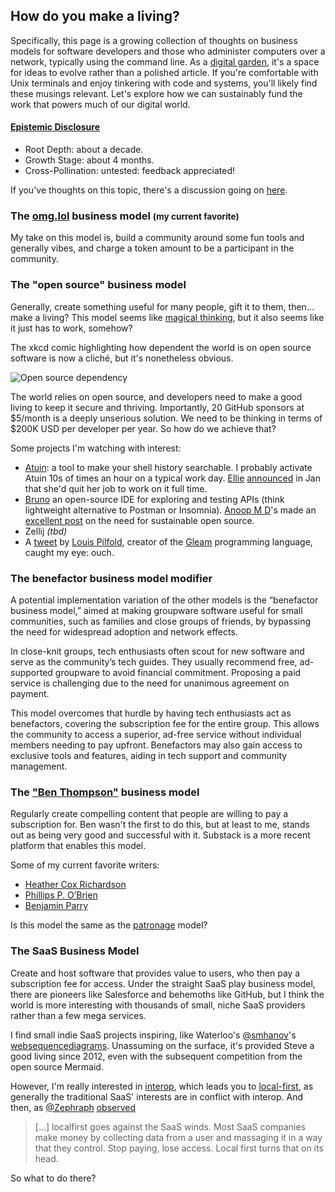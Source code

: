 ## How do you make a living?

Specifically, this page is a growing collection of thoughts on business models
for software developers and those who administer computers over a network,
typically using the command line. As a [digital
garden](https://maggieappleton.com/garden-history), it's a space for ideas to
evolve rather than a polished article. If you're comfortable with Unix terminals
and enjoy tinkering with code and systems, you'll likely find these musings
relevant. Let's explore how we can sustainably fund the work that powers much of
our digital world.

#### [Epistemic Disclosure](https://maggieappleton.com/epistemic-disclosure)

- <span class="epistemic-disclosure" data-tooltip="How long I've been mulling this over">Root Depth</span>: about a decade.
- <span class="epistemic-disclosure" data-tooltip="My progress in articulating and refining the concept">Growth Stage</span>: about 4 months.
- <span class="epistemic-disclosure" data-tooltip="The extent of feedback and external input I've incorporated">Cross-Pollination</span>: untested: feedback appreciated!

If you've thoughts on this topic, there's a discussion going on
[here](https://x.com/cablelounger/status/1801611772564062508).

### The [omg.lol](https://home.omg.lol) business model <small>(my current favorite)</small>

My take on this model is, build a community around some fun tools and generally
vibes, and charge a token amount to be a participant in the community.

### The "open source" business model

Generally, create something useful for many people, gift it to them, then… make
a living? This model seems like
[magical thinking](https://www.youtube.com/watch?v=tO5sxLapAts), but it also
seems like it just has to work, somehow?

The xkcd comic highlighting how dependent the world is on open source software
is now a cliché, but it's nonetheless obvious.

<p style="margin: 0 auto">
<img src="https://imgs.xkcd.com/comics/dependency.png" alt="Open source dependency" class="image-xkcd">
</p>

The world relies on open source, and developers need to make a good living to
keep it secure and thriving. Importantly, 20 GitHub sponsors at $5/month is a
deeply unserious solution. We need to be thinking in terms of $200K USD per
developer per year. So how do we achieve that?

Some projects I'm watching with interest:

- [Atuin](https://atuin.sh): a tool to make your shell history searchable. I
  probably activate Atuin 10s of times an hour on a typical work day.
  [Ellie](https://x.com/ellie_huxtable)
  [announced](https://ellie.wtf/posts/i-quit-my-job-to-work-full-time-on-my-open-source-project)
  in Jan that she'd quit her job to work on it full time.
- [Bruno](https://github.com/usebruno/bruno) an open-source IDE for exploring
  and testing APIs (think lightweight alternative to Postman or Insomnia).
  [Anoop M D](https://github.com/helloanoop)'s made an
  [excellent post](https://github.com/usebruno/bruno/discussions/269) on the
  need for sustainable open source.
- Zellij _(tbd)_
- A [tweet](https://x.com/louispilfold/status/1817870737165664604) by
  [Louis Pilfold](https://x.com/louispilfold), creator of the
  [Gleam](https://gleam.run) programming language, caught my eye: ouch.

### The benefactor business model modifier

A potential implementation variation of the other models is the “benefactor
business model,” aimed at making groupware software useful for small
communities, such as families and close groups of friends, by bypassing the need
for widespread adoption and network effects.

In close-knit groups, tech enthusiasts often scout for new software and serve as
the community’s tech guides. They usually recommend free, ad-supported groupware
to avoid financial commitment. Proposing a paid service is challenging due to
the need for unanimous agreement on payment.

This model overcomes that hurdle by having tech enthusiasts act as benefactors,
covering the subscription fee for the entire group. This allows the community to
access a superior, ad-free service without individual members needing to pay
upfront. Benefactors may also gain access to exclusive tools and features,
aiding in tech support and community management.

### The ["Ben Thompson"](https://stratechery.com) business model

Regularly create compelling content that people are willing to pay a
subscription for. Ben wasn't the first to do this, but at least to me, stands
out as being very good and successful with it. Substack is a more recent
platform that enables this model.

Some of my current favorite writers:

- [Heather Cox Richardson](https://heathercoxrichardson.substack.com)
- [Phillips P. O’Brien](https://phillipspobrien.substack.com)
- [Benjamin Parry](https://www.skillfulnotes.com)

Is this model the same as the [patronage](https://www.patreon.com) model?

### The SaaS Business Model

Create and host software that provides value to users, who then pay a
subscription fee for access. Under the straight SaaS play business model, there
are pioneers like Salesforce and behemoths like GitHub, but I think the world is
more interesting with thousands of small, niche SaaS providers rather than a few
mega services.

I find small indie SaaS projects inspiring, like Waterloo's
[@smhanov](https://x.com/smhanov)'s
[websequencediagrams](https://websequencediagrams.com). Unassuming on the
surface, it's provided Steve a good living since 2012, even with the subsequent
competition from the open source Mermaid.

However, I'm really interested in
[interop](https://utopia.rosano.ca/interoperable-visions/), which leads you to
[local-first](https://www.inkandswitch.com/local-first/), as generally the
traditional SaaS' interests are in conflict with interop. And then, as
[@Zephraph](https://x.com/Zephraph)
[observed](https://x.com/Zephraph/status/1798418469110902849)

> [...] localfirst goes against the SaaS winds. Most SaaS companies make money
> by collecting data from a user and massaging it in a way that they control.
> Stop paying, lose access. Local first turns that on its head.

So what to do there?
